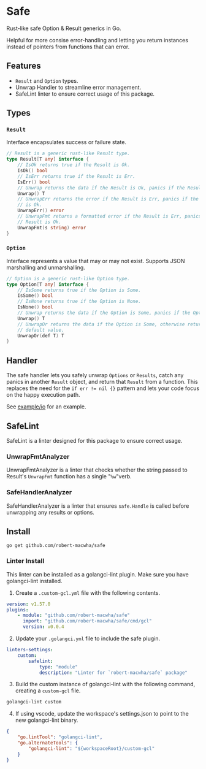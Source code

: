 # Safe

Rust-like safe Option & Result generics in Go.

Helpful for more consise error-handling and letting you return instances instead of pointers from functions that can error.

## Features

-   `Result` and `Option` types.
-   Unwrap Handler to streamline error management.
-   SafeLint linter to ensure correct usage of this package.

## Types

### `Result`

Interface encapsulates success or failure state.

```go
// Result is a generic rust-like Result type.
type Result[T any] interface {
	// IsOk returns true if the Result is Ok.
	IsOk() bool
	// IsErr returns true if the Result is Err.
	IsErr() bool
	// Unwrap returns the data if the Result is Ok, panics if the Result is Err.
	Unwrap() T
	// UnwrapErr returns the error if the Result is Err, panics if the Result
	// is Ok.
	UnwrapErr() error
	// UnwrapFmt returns a formatted error if the Result is Err, panics if the
	// Result is Ok.
	UnwrapFmt(s string) error
}
```

### `Option`

Interface represents a value that may or may not exist. Supports JSON marshalling and unmarshalling.

```go
// Option is a generic rust-like Option type.
type Option[T any] interface {
	// IsSome returns true if the Option is Some.
	IsSome() bool
	// IsNone returns true if the Option is None.
	IsNone() bool
	// Unwrap returns the data if the Option is Some, panics if the Option is None.
	Unwrap() T
	// UnwrapOr returns the data if the Option is Some, otherwise returns the
	// default value.
	UnwrapOr(def T) T
}
```

## Handler

The safe handler lets you safely unwrap `Options` or `Results`, catch any panics in another `Result` object, and return that `Result` from a function. This replaces the need for the `if err != nil {}` pattern and lets your code focus on the happy execution path.

See [example/io](./example/io/main.go) for an example.

## SafeLint

SafeLint is a linter designed for this package to ensure correct usage.

### UnwrapFmtAnalyzer

UnwrapFmtAnalyzer is a linter that checks whether the string passed to Result's `UnwrapFmt` function has a single "`%w`"verb.

### SafeHandlerAnalyzer

SafeHandlerAnalyzer is a linter that ensures `safe.Handle` is called before unwrapping any results or options.

## Install

```
go get github.com/robert-macwha/safe
```

### Linter Install

This linter can be installed as a golangci-lint plugin. Make sure you have golangci-lint installed.

1. Create a `.custom-gcl.yml` file with the following contents.

```yml
version: v1.57.0
plugins:
    - module: "github.com/robert-macwha/safe"
      import: "github.com/robert-macwha/safe/cmd/gcl"
      version: v0.0.4
```

2. Update your `.golangci.yml` file to include the safe plugin.

```yml
linters-settings:
    custom:
        safelint:
            type: "module"
            description: "Linter for `robert-macwha/safe` package"
```

3. Build the custom instance of golangci-lint with the following command, creating a `custom-gcl` file.

```bash
golangci-lint custom
```

4. If using vscode, update the workspace's settings.json to point to the new golangci-lint binary.

```json
{
    "go.lintTool": "golangci-lint",
    "go.alternateTools": {
        "golangci-lint": "${workspaceRoot}/custom-gcl"
    }
}
```
